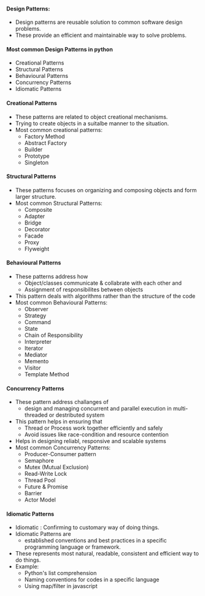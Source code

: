 #### Design Patterns:
- Design patterns are reusable solution to common software design problems.
- These provide an efficient and maintainable way to solve problems.


#### Most common Design Patterns in python
- Creational Patterns
- Structural Patterns
- Behavioural Patterns
- Concurrency Patterns
- Idiomatic Patterns


#### Creational Patterns
- These patterns are related to object creational mechanisms.
- Trying to create objects in a suitalbe manner to the situation.
- Most common creational patterns:
    - Factory Method
    - Abstract Factory
    - Builder
    - Prototype
    - Singleton


#### Structural Patterns
- These patterns focuses on organizing and composing objects and form larger structure.
- Most common Structural Patterns:
    - Composite
    - Adapter
    - Bridge
    - Decorator
    - Facade
    - Proxy
    - Flyweight


#### Behavioural Patterns
- These patterns address how 
    - Object/classes communicate & collabrate with each other and
    - Assignment of responsibilites between objects
- This pattern deals with algorithms rather than the structure of the code
- Most common Behavioural Patterns:
    - Observer 
    - Strategy
    - Command
    - State
    - Chain of Responsibility
    - Interpreter
    - Iterator
    - Mediator
    - Memento 
    - Visitor
    - Template Method


#### Concurrency Patterns
- These pattern address challanges of
    - design and managing concurrent and parallel execution
    in multi-threaded or destributed system
- This pattern helps in ensuring that
    - Thread or Process work together efficiently and safely
    - Avoid issues like race-condition and resource contention
- Helps in designing reliabl, responsive and scalable systems
- Most common Concurrency Patterns:
    - Producer-Consumer pattern
    - Semaphore 
    - Mutex (Mutual Exclusion)
    - Read-Write Lock 
    - Thread Pool
    - Future & Promise
    - Barrier
    - Actor Model


#### Idiomatic Patterns
- Idiomatic : Confirming to customary way of doing things.
- Idiomatic Patterns are
    - established conventions and best practices in a specific programming language or framework. 
- These represents most natural, readable, consistent and efficient way to do things.
- Example:
    - Python's list comprehension
    - Naming conventions for codes in a specific language
    - Using map/filter in javascript


